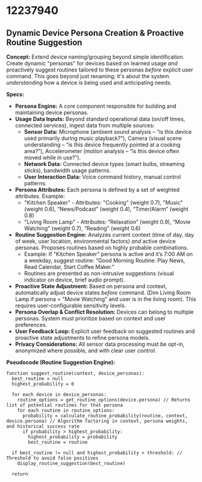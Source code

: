 # 12237940

## Dynamic Device Persona Creation & Proactive Routine Suggestion

**Concept:** Extend device naming/grouping beyond simple identification. Create dynamic "personas" for devices based on learned usage *and* proactively suggest routines tailored to these personas *before* explicit user command.  This goes beyond just renaming; it's about the system *understanding* how a device is being used and anticipating needs.

**Specs:**

*   **Persona Engine:** A core component responsible for building and maintaining device personas.
*   **Usage Data Inputs:** Beyond standard operational data (on/off times, connected services), ingest data from multiple sources:
    *   **Sensor Data:** Microphone (ambient sound analysis – “is this device used primarily during music playback?”), Camera (visual scene understanding – “is this device frequently pointed at a cooking area?”), Accelerometer (motion analysis – “is this device often moved while in use?”).
    *   **Network Data:** Connected device types (smart bulbs, streaming sticks), bandwidth usage patterns.
    *   **User Interaction Data:** Voice command history, manual control patterns.
*   **Persona Attributes:**  Each persona is defined by a set of weighted attributes. Example:
    *   "Kitchen Speaker" -  Attributes:  "Cooking" (weight 0.7), "Music" (weight 0.6), “News/Podcast” (weight 0.4), “Timer/Alarm” (weight 0.8)
    *   "Living Room Lamp" - Attributes: “Relaxation” (weight 0.9), “Movie Watching” (weight 0.7), “Reading” (weight 0.6)
*   **Routine Suggestion Engine:** Analyzes current context (time of day, day of week, user location, environmental factors) *and* active device personas.  Proposes routines based on highly probable combinations.
    *   Example:  If "Kitchen Speaker" persona is active and it’s 7:00 AM on a weekday, suggest routine: “Good Morning Routine: Play News, Read Calendar, Start Coffee Maker.”
    *   Routines are presented as non-intrusive suggestions (visual indicator on device, brief audio prompt).
*   **Proactive State Adjustment:** Based on persona and context, automatically adjust device states *before* command. (Dim Living Room Lamp if persona = "Movie Watching" and user is in the living room). This requires user-configurable sensitivity levels.
*   **Persona Overlap & Conflict Resolution:** Devices can belong to multiple personas. System must prioritize based on context and user preferences.
*   **User Feedback Loop:** Explicit user feedback on suggested routines and proactive state adjustments to refine persona models.
*   **Privacy Considerations:** All sensor data processing must be opt-in, anonymized where possible, and with clear user control.

**Pseudocode (Routine Suggestion Engine):**

```
function suggest_routine(context, device_personas):
  best_routine = null
  highest_probability = 0

  for each device in device_personas:
    routine_options = get_routine_options(device.persona) // Returns list of potential routines for that persona
    for each routine in routine_options:
      probability = calculate_routine_probability(routine, context, device.persona) // Algorithm factoring in context, persona weights, and historical success rate
      if probability > highest_probability:
        highest_probability = probability
        best_routine = routine

  if best_routine != null and highest_probability > threshold: // Threshold to avoid false positives
    display_routine_suggestion(best_routine)

  return
```